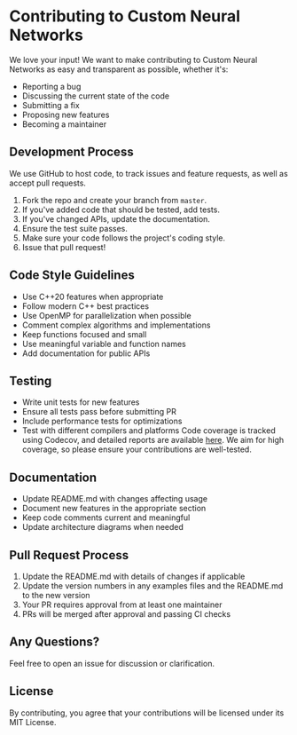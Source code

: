 # Contributing to Custom Neural Networks

We love your input! We want to make contributing to Custom Neural Networks as easy and transparent as possible, whether it's:

- Reporting a bug
- Discussing the current state of the code
- Submitting a fix
- Proposing new features
- Becoming a maintainer

## Development Process

We use GitHub to host code, to track issues and feature requests, as well as accept pull requests.

1. Fork the repo and create your branch from `master`.
2. If you've added code that should be tested, add tests.
3. If you've changed APIs, update the documentation.
4. Ensure the test suite passes.
5. Make sure your code follows the project's coding style.
6. Issue that pull request!

## Code Style Guidelines

- Use C++20 features when appropriate
- Follow modern C++ best practices
- Use OpenMP for parallelization when possible
- Comment complex algorithms and implementations
- Keep functions focused and small
- Use meaningful variable and function names
- Add documentation for public APIs

## Testing

- Write unit tests for new features
- Ensure all tests pass before submitting PR
- Include performance tests for optimizations
- Test with different compilers and platforms
Code coverage is tracked using Codecov, and detailed reports are available [here](https://codecov.io/gh/yourusername/customneuralnetworks). We aim for high coverage, so please ensure your contributions are well-tested.

## Documentation

- Update README.md with changes affecting usage
- Document new features in the appropriate section
- Keep code comments current and meaningful
- Update architecture diagrams when needed

## Pull Request Process

1. Update the README.md with details of changes if applicable
2. Update the version numbers in any examples files and the README.md to the new version
3. Your PR requires approval from at least one maintainer
4. PRs will be merged after approval and passing CI checks

## Any Questions?

Feel free to open an issue for discussion or clarification.

## License

By contributing, you agree that your contributions will be licensed under its MIT License.
